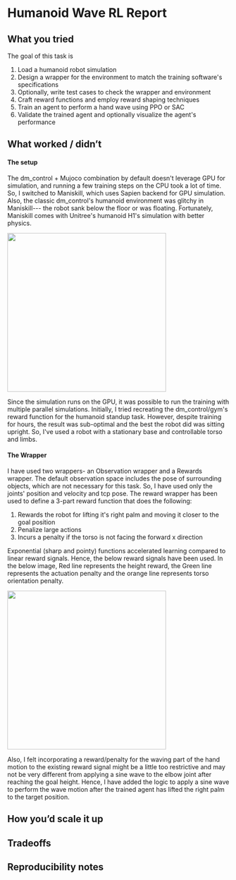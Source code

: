 # Humanoid Wave RL Report 

## What you tried
The goal of this task is
1) Load a humanoid robot simulation
2) Design a wrapper for the environment to match the training software's specifications
3) Optionally, write test cases to check the wrapper and environment
4) Craft reward functions and employ reward shaping techniques
5) Train an agent to perform a hand wave using PPO or SAC
6) Validate the trained agent and optionally visualize the agent's performance

## What worked / didn’t
#### The setup
The dm_control + Mujoco combination by default doesn't leverage GPU for simulation, and running a few training steps on the CPU took a lot of time. So, I switched to Maniskill, which uses Sapien backend for GPU simulation. Also, the classic dm_control's humanoid environment was glitchy in Maniskill--- the robot sank below the floor or was floating. Fortunately, Maniskill comes with Unitree's humanoid H1's simulation with better physics. 

<img src="https://github.com/user-attachments/assets/bf24054c-3bdc-4cb3-8d66-d083937a977f" width="360"/>

Since the simulation runs on the GPU, it was possible to run the training with multiple parallel simulations. Initially, I tried recreating the dm_control/gym's reward function for the humanoid standup task. However, despite training for hours, the result was sub-optimal and the best the robot did was sitting upright. So, I've used a robot with a stationary base and controllable torso and limbs. 

#### The Wrapper
I have used two wrappers- an Observation wrapper and a Rewards wrapper. The default observation space includes the pose of surrounding objects, which are not necessary for this task. So, I have used only the joints' position and velocity and tcp pose. The reward wrapper has been used to define a 3-part reward function that does the following:
1) Rewards the robot for lifting it's right palm and moving it closer to the goal position
2) Penalize large actions
3) Incurs a penalty if the torso is not facing the forward x direction

Exponential (sharp and pointy) functions accelerated learning compared to linear reward signals. Hence, the below reward signals have been used. In the below image, Red line represents the height reward, the Green line represents the actuation penalty and the orange line represents torso orientation penalty.

<img src="https://github.com/user-attachments/assets/04d53f1e-cc06-46af-8df8-7ea4f20970c6" width="360"/>


Also, I felt incorporating a reward/penalty for the waving part of the hand motion to the existing reward signal might be a little too restrictive and may not be very different from applying a sine wave to the elbow joint after reaching the goal height. Hence, I have added the logic to apply a sine wave to perform the wave motion after the trained agent has lifted the right palm to the target position. 

## How you’d scale it up


## Tradeoffs

## Reproducibility notes
